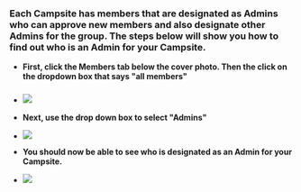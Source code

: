 ### Each Campsite has members that are designated as Admins who can approve new members and also designate other Admins for the group. The steps below will show you how to find out who is an Admin for your Campsite.

* **First, click the Members tab below the cover photo. Then the click on the dropdown box that says "all members"**
* ### ![](http://i.imgur.com/qLx6kVZ.png?1)






* **Next, use the drop down box to select "Admins"**
* ![](http://i.imgur.com/pfB2pDP.png?1)




* **You should now be able to see who is designated as an Admin for your Campsite.**
* ![](http://i.imgur.com/AwoYT01.png?1)